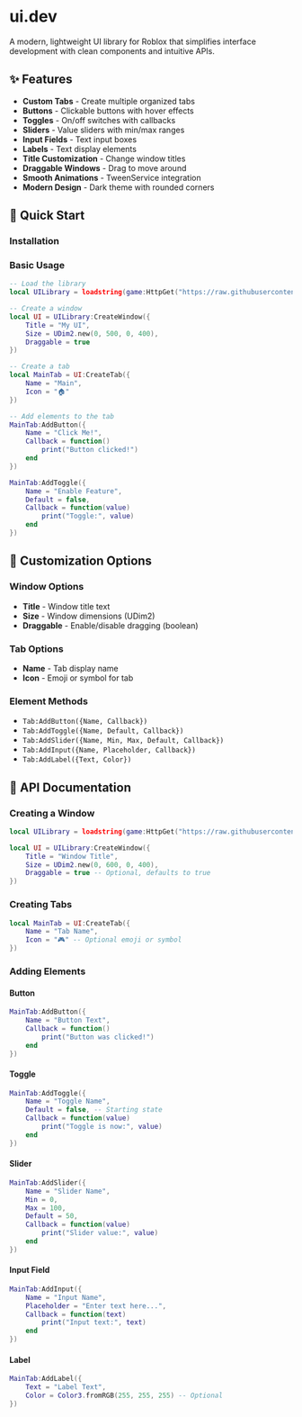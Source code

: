 # ui.dev

A modern, lightweight UI library for Roblox that simplifies interface development with clean components and intuitive APIs.

## ✨ Features

- **Custom Tabs** - Create multiple organized tabs
- **Buttons** - Clickable buttons with hover effects
- **Toggles** - On/off switches with callbacks
- **Sliders** - Value sliders with min/max ranges
- **Input Fields** - Text input boxes
- **Labels** - Text display elements
- **Title Customization** - Change window titles
- **Draggable Windows** - Drag to move around
- **Smooth Animations** - TweenService integration
- **Modern Design** - Dark theme with rounded corners

## 🚀 Quick Start

### Installation

### Basic Usage

```lua
-- Load the library
local UILibrary = loadstring(game:HttpGet("https://raw.githubusercontent.com/nebulal0l/ui.dev/refs/heads/main/ui.dev.lua"))()

-- Create a window
local UI = UILibrary:CreateWindow({
    Title = "My UI",
    Size = UDim2.new(0, 500, 0, 400),
    Draggable = true
})

-- Create a tab
local MainTab = UI:CreateTab({
    Name = "Main",
    Icon = "🏠"
})

-- Add elements to the tab
MainTab:AddButton({
    Name = "Click Me!",
    Callback = function()
        print("Button clicked!")
    end
})

MainTab:AddToggle({
    Name = "Enable Feature",
    Default = false,
    Callback = function(value)
        print("Toggle:", value)
    end
})
```

## 🎨 Customization Options

### Window Options

- **Title** - Window title text
- **Size** - Window dimensions (UDim2)
- **Draggable** - Enable/disable dragging (boolean)

### Tab Options

- **Name** - Tab display name
- **Icon** - Emoji or symbol for tab

### Element Methods

- `Tab:AddButton({Name, Callback})`
- `Tab:AddToggle({Name, Default, Callback})`
- `Tab:AddSlider({Name, Min, Max, Default, Callback})`
- `Tab:AddInput({Name, Placeholder, Callback})`
- `Tab:AddLabel({Text, Color})`

## 📖 API Documentation

### Creating a Window

```lua
local UILibrary = loadstring(game:HttpGet("https://raw.githubusercontent.com/nebulal0l/ui.dev/refs/heads/main/ui.dev.lua"))()

local UI = UILibrary:CreateWindow({
    Title = "Window Title",
    Size = UDim2.new(0, 600, 0, 400),
    Draggable = true -- Optional, defaults to true
})
```

### Creating Tabs

```lua
local MainTab = UI:CreateTab({
    Name = "Tab Name",
    Icon = "🎮" -- Optional emoji or symbol
})
```

### Adding Elements

#### Button
```lua
MainTab:AddButton({
    Name = "Button Text",
    Callback = function()
        print("Button was clicked!")
    end
})
```

#### Toggle
```lua
MainTab:AddToggle({
    Name = "Toggle Name",
    Default = false, -- Starting state
    Callback = function(value)
        print("Toggle is now:", value)
    end
})
```

#### Slider
```lua
MainTab:AddSlider({
    Name = "Slider Name",
    Min = 0,
    Max = 100,
    Default = 50,
    Callback = function(value)
        print("Slider value:", value)
    end
})
```

#### Input Field
```lua
MainTab:AddInput({
    Name = "Input Name",
    Placeholder = "Enter text here...",
    Callback = function(text)
        print("Input text:", text)
    end
})
```

#### Label
```lua
MainTab:AddLabel({
    Text = "Label Text",
    Color = Color3.fromRGB(255, 255, 255) -- Optional
})
```
